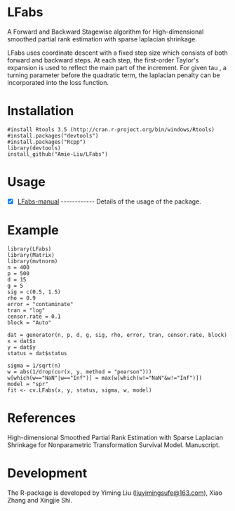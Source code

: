 # LFabs
A Forward and Backward Stagewise algorithm for High-dimensional smoothed partial rank estimation with sparse laplacian shrinkage.


LFabs uses coordinate descent with a fixed step size which consists of both forward and backward steps. At each step, the first-order Taylor's expansion is used to reflect the main part of the increment. For given tau , a turning parameter before the quadratic term, the laplacian penalty can be incorporated into the loss function.

# Installation

    #install Rtools 3.5 (http://cran.r-project.org/bin/windows/Rtools)
    #install.packages("devtools")
    #install.packages("Rcpp")
    library(devtools)
    install_github("Amie-Liu/LFabs")

# Usage

- [x] [LFabs-manual](https://github.com/Amie-Liu/LFabs/inst/LFabs-manual.pdf) ------------ Details of the usage of the package.

# Example

    library(LFabs)
    library(Matrix)
    library(mvtnorm)
    n = 400
    p = 500
    d = 15
    g = 5
    sig = c(0.5, 1.5)
    rho = 0.9
    error = "contaminate"
    tran = "log"
    censor.rate = 0.1
    block = "Auto"

    dat = generator(n, p, d, g, sig, rho, error, tran, censor.rate, block)
    x = dat$x
    y = dat$y
    status = dat$status

    sigma = 1/sqrt(n)
    w = abs(1/drop(cor(x, y, method = "pearson")))
    w[which(w=="NaN"|w=="Inf")] = max(w[which(w!="NaN"&w!="Inf")])
    model = "spr"
    fit <- cv.LFabs(x, y, status, sigma, w, model)



# References

High-dimensional Smoothed Partial Rank Estimation with Sparse Laplacian Shrinkage for Nonparametric Transformation Survival Model. Manuscript.

# Development
The R-package is developed by Yiming Liu (liuyimingsufe@163.com), Xiao Zhang and Xingjie Shi.





